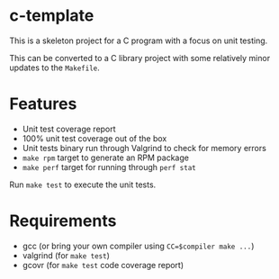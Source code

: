 # c-template

This is a skeleton project for a C program with a focus on unit testing.

This can be converted to a C library project with some relatively minor
updates to the `Makefile`.

# Features

- Unit test coverage report
- 100% unit test coverage out of the box
- Unit tests binary run through Valgrind to check for memory errors
- `make rpm` target to generate an RPM package
- `make perf` target for running through `perf stat`

Run `make test` to execute the unit tests.

# Requirements

- gcc (or bring your own compiler using `CC=$compiler make ...`)
- valgrind (for `make test`)
- gcovr (for `make test` code coverage report)

